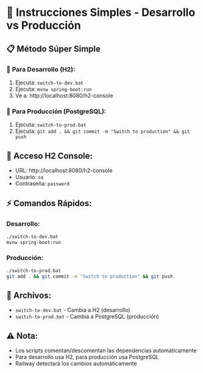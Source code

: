# 🚀 Instrucciones Simples - Desarrollo vs Producción

## 📋 **Método Súper Simple**

### 🔧 **Para Desarrollo (H2):**
1. Ejecuta: `switch-to-dev.bat`
2. Ejecuta: `mvnw spring-boot:run`
3. Ve a: http://localhost:8080/h2-console

### 🚀 **Para Producción (PostgreSQL):**
1. Ejecuta: `switch-to-prod.bat`
2. Ejecuta: `git add . && git commit -m "Switch to production" && git push`

## 🔗 **Acceso H2 Console:**
- URL: http://localhost:8080/h2-console
- Usuario: `sa`
- Contraseña: `password`

## ⚡ **Comandos Rápidos:**

### Desarrollo:
```bash
./switch-to-dev.bat
mvnw spring-boot:run
```

### Producción:
```bash
./switch-to-prod.bat
git add . && git commit -m "Switch to production" && git push
```

## 📁 **Archivos:**
- `switch-to-dev.bat` - Cambia a H2 (desarrollo)
- `switch-to-prod.bat` - Cambia a PostgreSQL (producción)

## ⚠️ **Nota:**
- Los scripts comentan/descomentan las dependencias automáticamente
- Para desarrollo usa H2, para producción usa PostgreSQL
- Railway detectará los cambios automáticamente 